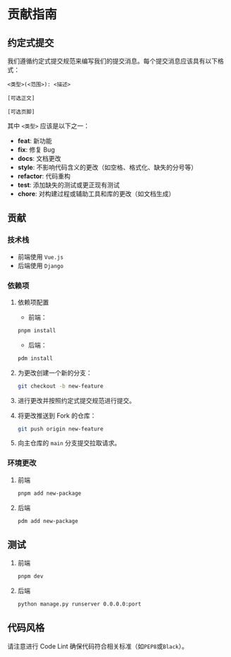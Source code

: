 # 贡献指南

## 约定式提交

我们遵循约定式提交规范来编写我们的提交消息。每个提交消息应该具有以下格式：

```plain-text
<类型>(<范围>): <描述>

[可选正文]

[可选页脚]
```

其中 `<类型>` 应该是以下之一：

- **feat**: 新功能
- **fix**: 修复 Bug
- **docs**: 文档更改
- **style**: 不影响代码含义的更改（如空格、格式化、缺失的分号等）
- **refactor**: 代码重构
- **test**: 添加缺失的测试或更正现有测试
- **chore**: 对构建过程或辅助工具和库的更改（如文档生成）

## 贡献

### 技术栈

- 前端使用 `Vue.js`
- 后端使用 `Django`

### 依赖项

1. 依赖项配置

   - 前端：

   ```bash
   pnpm install
   ```

   - 后端：

   ```bash
   pdm install
   ```

2. 为更改创建一个新的分支：

   ```bash
   git checkout -b new-feature
   ```

3. 进行更改并按照约定式提交规范进行提交。
4. 将更改推送到 Fork 的仓库：

   ```bash
   git push origin new-feature
   ```

5. 向主仓库的 `main` 分支提交拉取请求。

### 环境更改

1. 前端

   ```bash
   pnpm add new-package
   ```

2. 后端

   ```bash
   pdm add new-package
   ```

## 测试

1. 前端

   ```bash
   pnpm dev
   ```

2. 后端

   ```bash
   python manage.py runserver 0.0.0.0:port
   ```

## 代码风格

请注意进行 Code Lint 确保代码符合相关标准（如`PEP8`或`Black`）。

